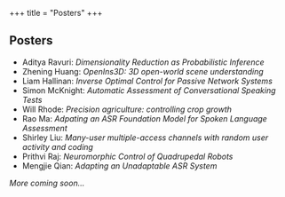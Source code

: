 +++
title = "Posters"
+++

## Posters 


* Aditya Ravuri: *Dimensionality Reduction as Probabilistic Inference*
* Zhening Huang: *OpenIns3D: 3D open-world scene understanding*
* Liam Hallinan: *Inverse Optimal Control for Passive Network Systems*
* Simon McKnight: *Automatic Assessment of Conversational Speaking Tests*
* Will Rhode: *Precision agriculture: controlling crop growth*
* Rao Ma: *Adpating an ASR Foundation Model for Spoken Language Assessment*
* Shirley Liu: *Many-user multiple-access channels with random user activity and coding*
* Prithvi Raj: *Neuromorphic Control of Quadrupedal Robots*
* Mengjie Qian: *Adapting an Unadaptable ASR System*

*More coming soon...*
